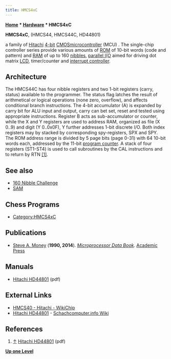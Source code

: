 ```yaml
---
title: HMCS4xC
---
```

**[Home](Home "Home") * [Hardware](Hardware "Hardware") * HMCS4xC**

**HMCS4xC**, (HMCS44, HMCS44C, HD44801)

a family of [Hitachi](https://en.wikipedia.org/wiki/Hitachi) [4-bit](https://en.wikipedia.org/wiki/4-bit_computing) [CMOS](https://en.wikipedia.org/wiki/CMOS)[microcontroller](https://en.wikipedia.org/wiki/Microcontroller) (MCU) .
The single-chip controller series provide various amounts of [ROM](Memory#ROM "Memory") of 10-bit words (code and pattern) and [RAM](Memory#RAM "Memory") of up to 160 [nibbles](Nibble "Nibble"),
[parallel I(O](https://en.wikipedia.org/wiki/Parallel_I/O) aimed for driving dot matrix [LCD](https://en.wikipedia.org/wiki/Liquid-crystal_display), timer/counter and [interrupt controller](https://en.wikipedia.org/wiki/Programmable_interrupt_controller).

## Architecture

The HMCS44C has four nibble registers and two 1-bit registers (carry, status) available to the programmer.
The status flag latches the result of arithmetical or logical operations (none zero, overflow), and affects conditional branch instructions.
The 4-bit accumulator (A) is expanded by carry bit for ALU input and output, carry can bet set, reset and tested using appropriate instructions.
Register B acts as sub-accumulator or counter, while the X and Y registers are used to address RAM, organized as file (X 0..9) and digit (Y 0..0x0F), Y further addresses 1-bit discrete I/O.
Both index registers may by stacked by corresponding spy-registers, SPX and SPY.
The ROM address range is divided by 5 page bits (page 0-31) with 64 10-bit words each, addressed by the 11-bit [program counter](https://en.wikipedia.org/wiki/Program_counter).
A stack of four registers (ST1-ST4) is used to call subroutines by the CAL instructions and to return by RTN <a id="cite-note-1" href="#cite-ref-1">[1]</a>.

## See also

- [160 Nibble Challenge](Mini_Chess#160_Nibble_Challenge "Mini Chess")
- [SAM](SAM "SAM")

## Chess Programs

- [Category:HMCS4xC](Category:HMCS4xC "Category:HMCS4xC")

## Publications

- [Steve A. Money](https://www.amazon.com/Steve-A-Money/e/B001KIF2N6/ref=dp_byline_cont_book_1) (**1990, 2014**). *[Microprocessor Data Book](https://books.google.de/books/about/Microprocessor_Data_Book.html?id=e0SoBQAAQBAJ&redir_esc=y)*. [Academic Press](https://en.wikipedia.org/wiki/Academic_Press)

## Manuals

- [Hitachi HD44801](https://cdn.datasheetspdf.com/pdf-down/H/D/4/HD44801_Hitachi.pdf) (pdf)

## External Links

- [HMCS40 - Hitachi - WikiChip](https://en.wikichip.org/wiki/hitachi/hmcs40)
- [Hitachi HD44801](https://www.schach-computer.info/wiki/index.php?title=Hitachi_HD44801) - [Schachcomputer.info Wiki](https://www.schach-computer.info/wiki/index.php?title=Hauptseite_En)

## References

1. <a id="cite-ref-1" href="#cite-note-1">↑</a> [Hitachi HD44801](https://cdn.datasheetspdf.com/pdf-down/H/D/4/HD44801_Hitachi.pdf) (pdf)

**[Up one Level](Hardware "Hardware")**

